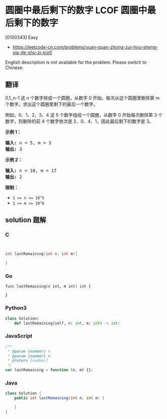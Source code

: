 # 圆圈中最后剩下的数字 LCOF 圆圈中最后剩下的数字

[0100343] Easy

- https://leetcode-cn.com/problems/yuan-quan-zhong-zui-hou-sheng-xia-de-shu-zi-lcof/

English description is not available for the problem. Please switch to Chinese.

## 翻译

0,1,,n-1 这 n 个数字排成一个圆圈，从数字 0 开始，每次从这个圆圈里删除第 m 个数字。求出这个圆圈里剩下的最后一个数字。

例如，0、1、2、3、4 这 5 个数字组成一个圆圈，从数字 0 开始每次删除第 3 个数字，则删除的前 4 个数字依次是 2、0、4、1，因此最后剩下的数字是 3。

**示例 1：**

<pre><strong>输入:</strong> n = 5, m = 3
<strong>输出:&nbsp;</strong>3
</pre>

**示例 2：**

<pre><strong>输入:</strong> n = 10, m = 17
<strong>输出:&nbsp;</strong>2
</pre>

**限制：**

- `1 <= n <= 10^5`
- `1 <= m <= 10^6`

## solution 题解

### C

```c


int lastRemaining(int n, int m){

}


```

### Go

```golang
func lastRemaining(n int, m int) int {

}
```

### Python3

```python
class Solution:
    def lastRemaining(self, n: int, m: int) -> int:
```

### JavaScript

```javascript
/**
 * @param {number} n
 * @param {number} m
 * @return {number}
 */
var lastRemaining = function (n, m) {};
```

### Java

```java
class Solution {
    public int lastRemaining(int n, int m) {

    }
}
```
